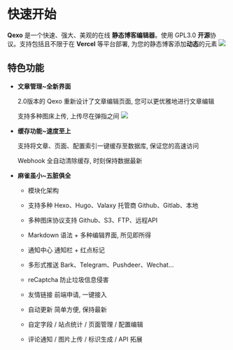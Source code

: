 # 快速开始
**Qexo** 是一个快速、强大、美观的在线 **静态博客编辑器**。使用 GPL3.0 **开源**协议。支持包括且不限于在 **Vercel** 等平台部署, 为您的静态博客添加**动态**的元素
![](https://pic.hipyt.cn/pic/2023/08/21/19f6917e23b08.png)
## 特色功能
- **文章管理~全新界面**

   2.0版本的 Qexo 重新设计了文章编辑页面, 您可以更优雅地进行文章编辑

   支持多种图床上传, 上传尽在弹指之间
![](https://pic.hipyt.cn/pic/2023/08/21/25102e8d7e99b.png)
- **缓存功能~速度至上**
  
   支持将文章、页面、配置索引一键缓存至数据库, 保证您的高速访问

   Webhook 全自动清除缓存, 时刻保持数据最新
- **麻雀虽小~五脏俱全**
   - 模块化架构
  
   - 支持多种 Hexo、Hugo、Valaxy 托管商 Github、Gitlab、本地
  
   - 多种图床协议支持 Github、S3、FTP、远程API
   
   - Markdown 语法 + 多种编辑界面, 所见即所得

   - 通知中心 通知栏 + 红点标记

   - 多形式推送 Bark、Telegram、Pushdeer、Wechat...

   - reCaptcha 防止垃圾信息侵害

   - 友情链接 前端申请, 一键接入

   - 自动更新 简单方便, 保持最新

   - 自定字段 / 站点统计 / 页面管理 / 配置编辑

   - 评论通知 / 图片上传 / 标识生成 / API 拓展
